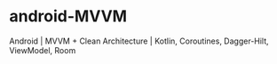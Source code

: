 # android-MVVM
Android | MVVM + Clean Architecture | Kotlin, Coroutines, Dagger-Hilt, ViewModel, Room
